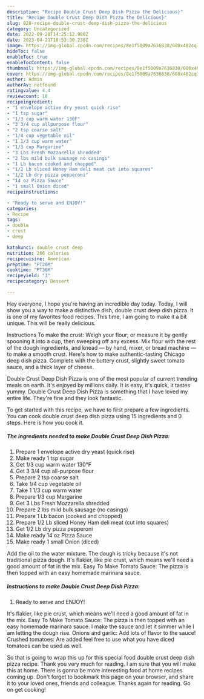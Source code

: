 ```yaml
---
description: "Recipe Double Crust Deep Dish Pizza the Delicious}"
title: "Recipe Double Crust Deep Dish Pizza the Delicious}"
slug: 828-recipe-double-crust-deep-dish-pizza-the-delicious
category: Uncategorized
date: 2022-09-28T14:25:12.980Z
date: 2023-04-21T18:53:30.238Z
image: https://img-global.cpcdn.com/recipes/8e1f5009a7636838/680x482cq70/double-crust-deep-dish-pizza-recipe-main-photo.jpg
hideToc: false
enableToc: true
enableTocContent: false
thumbnail: https://img-global.cpcdn.com/recipes/8e1f5009a7636838/680x482cq70/double-crust-deep-dish-pizza-recipe-main-photo.jpg
cover: https://img-global.cpcdn.com/recipes/8e1f5009a7636838/680x482cq70/double-crust-deep-dish-pizza-recipe-main-photo.jpg
author: Admin
authorAv: notfound
ratingvalue: 4.4
reviewcount: 18
recipeingredient:
- "1 envelope active dry yeast quick rise"
- "1 tsp sugar"
- "1/3 cup warm water 130F"
- "3 3/4 cup allpurpose flour"
- "2 tsp coarse salt"
- "1/4 cup vegetable oil"
- "1 1/3 cup warm water"
- "1/3 cup Margarine"
- "3 Lbs Fresh Mozzarella shredded"
- "2 lbs mild bulk sausage no casings"
- "1 Lb bacon cooked and chopped"
- "1/2 Lb sliced Honey Ham deli meat cut into squares"
- "1/2 Lb dry pizza pepperoni"
- "14 oz Pizza Sauce"
- "1 small Onion diced"
recipeinstructions:

- "Ready to serve and ENJOY!"
categories:
- Recipe
tags:
- double
- crust
- deep

katakunci: double crust deep 
nutrition: 266 calories
recipecuisine: American
preptime: "PT20M"
cooktime: "PT36M"
recipeyield: "3"
recipecategory: Dessert

---
```



Hey everyone, I hope you're having an incredible day today. Today, I will show you a way to make a distinctive dish, double crust deep dish pizza. It is one of my favorites food recipes. This time, I am going to make it a bit unique. This will be really delicious.

Instructions To make the crust: Weigh your flour; or measure it by gently spooning it into a cup, then sweeping off any excess. Mix flour with the rest of the dough ingredients, and knead — by hand, mixer, or bread machine — to make a smooth crust. Here&#39;s how to make authentic-tasting Chicago deep dish pizza. Complete with the buttery crust, slightly sweet tomato sauce, and a thick layer of cheese.

Double Crust Deep Dish Pizza is one of the most popular of current trending meals on earth. It's enjoyed by millions daily. It is easy, it's quick, it tastes yummy. Double Crust Deep Dish Pizza is something that I have loved my entire life. They're fine and they look fantastic.


To get started with this recipe, we have to first prepare a few ingredients. You can cook double crust deep dish pizza using 15 ingredients and 0 steps. Here is how you cook it.

<!--inarticleads1-->

##### The ingredients needed to make Double Crust Deep Dish Pizza:

1. Prepare 1 envelope active dry yeast (quick rise)
1. Make ready 1 tsp sugar
1. Get 1/3 cup warm water 130°F
1. Get 3 3/4 cup all-purpose flour
1. Prepare 2 tsp coarse salt
1. Take 1/4 cup vegetable oil
1. Take 1 1/3 cup warm water
1. Prepare 1/3 cup Margarine
1. Get 3 Lbs Fresh Mozzarella shredded
1. Prepare 2 lbs mild bulk sausage (no casings)
1. Prepare 1 Lb bacon (cooked and chopped)
1. Prepare 1/2 Lb sliced Honey Ham deli meat (cut into squares)
1. Get 1/2 Lb dry pizza pepperoni
1. Make ready 14 oz Pizza Sauce
1. Make ready 1 small Onion (diced)


Add the oil to the water mixture. The dough is tricky because it&#39;s not traditional pizza dough. It&#39;s flakier, like pie crust, which means we&#39;ll need a good amount of fat in the mix. Easy To Make Tomato Sauce: The pizza is then topped with an easy homemade marinara sauce. 

<!--inarticleads2-->

##### Instructions to make Double Crust Deep Dish Pizza:


1. Ready to serve and ENJOY!

It&#39;s flakier, like pie crust, which means we&#39;ll need a good amount of fat in the mix. Easy To Make Tomato Sauce: The pizza is then topped with an easy homemade marinara sauce. I make the sauce and let it simmer while I am letting the dough rise. Onions and garlic: Add lots of flavor to the sauce! Crushed tomatoes: Are added feel free to use what you have diced tomatoes can be used as well. 

So that is going to wrap this up for this special food double crust deep dish pizza recipe. Thank you very much for reading. I am sure that you will make this at home. There is gonna be more interesting food at home recipes coming up. Don't forget to bookmark this page on your browser, and share it to your loved ones, friends and colleague. Thanks again for reading. Go on get cooking!
